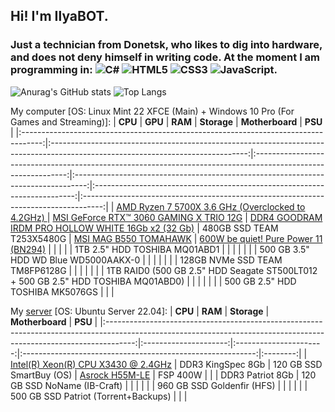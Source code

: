 ## Hi! I'm IlyaBOT.
### Just a technician from Donetsk, who likes to dig into hardware, and does not deny himself in writing code. At the moment I am programming in: ![C#](https://img.shields.io/badge/c%23-%23239120.svg?style=for-the-badge&logo=c-sharp&logoColor=white) ![HTML5](https://img.shields.io/badge/html5-%23E34F26.svg?style=for-the-badge&logo=html5&logoColor=white) ![CSS3](https://img.shields.io/badge/css3-%231572B6.svg?style=for-the-badge&logo=css3&logoColor=white) ![JavaScript](https://img.shields.io/badge/javascript-%23323330.svg?style=for-the-badge&logo=javascript&logoColor=%23F7DF1E).

![Anurag's GitHub stats](https://github-readme-stats.vercel.app/api?username=ilyabot&show_icons=true&theme=radical)
![Top Langs](https://github-readme-stats.vercel.app/api/top-langs/?username=ilyabot&langs_count=6&layout=compact&theme=radical)

My computer [OS: Linux Mint 22 XFCE (Main) + Windows 10 Pro (For Games and Streaming)]:
|                                       **CPU**                                       |                                                             **GPU**                                                             |                                                    **RAM**                                                    |                                    **Storage**                                    |                              **Motherboard**                              |                                       **PSU**                                       |
|:-----------------------------------------------------------------------------------:|:-------------------------------------------------------------------------------------------------------------------------------:|:-------------------------------------------------------------------------------------------------------------:|:---------------------------------------------------------------------------------:|:-------------------------------------------------------------------------:|:-----------------------------------------------------------------------------------:|
| [AMD Ryzen 7 5700X 3.6 GHz (Overclocked to 4.2GHz) ](https://www.amd.com/en/products/cpu/amd-ryzen-7-5700x) | [MSI GeForce RTX™ 3060 GAMING X TRIO 12G](https://www.msi.com/Graphics-Card/GeForce-RTX-3060-GAMING-X-TRIO-12G#FinAirflow-href) | [DDR4 GOODRAM IRDM PRO HOLLOW WHITE 16Gb x2 (32 Gb)](https://www.goodram.com/ru/products/irdm-pro-ddr4-hollow-white/) |                             480GB SSD TEAM T253X5480G                             | [MSI MAG B550 TOMAHAWK](https://ru.msi.com/Motherboard/MAG-B550-TOMAHAWK) | [600W be quiet! Pure Power 11 (BN294)](https://www.bequiet.com/en/powersupply/1543) |
|                                                                                     |                                                                                                                                 |                                                                                                               |                           1TB 2.5" HDD TOSHIBA MQ01ABD1                           |                                                                           |                                                                                     |
|                                                                                     |                                                                                                                                 |                                                                                                               |                              500 GB 3.5" HDD WD Blue WD5000AAKX-0                             |                                                                           |                                                                                     |
|                                                                                     |                                                                                                                                 |                                                                                                               |                           128GB NVMe SSD TEAM TM8FP6128G                          |                                                                           |                                                                                     |
|                                                                                     |                                                                                                                                 |                                                                                                               | 1TB RAID0 (500 GB 2.5" HDD Seagate ST500LT012 + 500 GB 2.5" HDD TOSHIBA MQ01ABD0) |                                                                           |                                                                                     |
|                                                                                     |                                                                                                                                 |                                                                                                               |                          500 GB 2.5" HDD TOSHIBA MK5076GS                         |                                                                           |                                                                                     |

My [server](https://ibifs.ddns.net/) [OS: Ubuntu Server 22.04]:
|                                                                               **CPU**                                                                               |        **RAM**        |       **Storage**      |                       **Motherboard**                      |  **PSU** |
|:-------------------------------------------------------------------------------------------------------------------------------------------------------------------:|:---------------------:|:----------------------:|:----------------------------------------------------------:|:--------:|
| [Intel(R) Xeon(R) CPU X3430 @ 2.4GHz](https://www.intel.com/content/www/us/en/products/sku/42929/intel-xeon-processor-x3430-8m-cache-2-40-ghz.html) | DDR3 KingSpec 8Gb |    120 GB SSD SmartBuy (OS)    | [Asrock H55M-LE](https://www.asrock.com/mb/Intel/H55M-LE/) | FSP 400W |
|                                                                                                                                                                     | DDR3 Patriot 8Gb | 120 GB SSD NoName (IB-Craft) |                                                            |          |
|                                                                                                                                                                     |                       | 960 GB SSD Goldenfir (HFS) |                                                            |          |
|                                                                                                                                                                     |                       | 500 GB SSD Patriot (Torrent+Backups) |                                                            |          |
